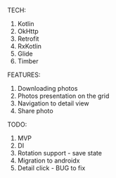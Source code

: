 TECH:
1. Kotlin
2. OkHttp
3. Retrofit
4. RxKotlin
5. Glide
6. Timber

FEATURES:
1. Downloading photos
2. Photos presentation on the grid
3. Navigation to detail view
4. Share photo

TODO:
1. MVP
2. DI
3. Rotation support - save state
4. Migration to androidx
5. Detail click - BUG to fix